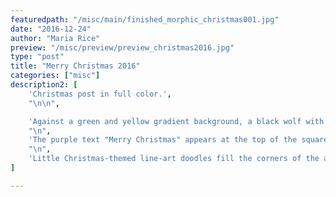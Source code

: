 ```yaml
---
featuredpath: "/misc/main/finished_morphic_christmas001.jpg"
date: "2016-12-24"
author: "Maria Rice"
preview: "/misc/preview/preview_christmas2016.jpg"
type: "post"
title: "Merry Christmas 2016"
categories: ["misc"]
description2: [
    'Christmas post in full color.',
    "\n\n", 

    'Against a green and yellow gradient background, a black wolf with yellow eyes sits scowling with a round red ball on his nose and fake antlers on a green band strapped on top of his head. He bows his head and folds his ears back as he glares straight ahead in an angled shot from his front left. A solid yellow glow envelops the wolf.',
    "\n",
    'The purple text "Merry Christmas" appears at the top of the square-shaped artwork and more purple text shows at the bottom, below the wolf, reading "and Happy Holidays!". Author',"'",'s initials and date "MCR 12/22/16" is visible in black hand-written scrawl just above the bottom purple text.',
    "\n",
    'Little Christmas-themed line-art doodles fill the corners of the artwork. A simple, smiling, open-mouth Santa Claus face with his hat falling off the left side of his head appears on the bottom right corner of the artwork, to the right of the bottom purple text and under the author',"'",'s initials and date. On the bottom left corner is a snow man doodle with a top hat, stick hands, and a smiley face. In the top left corner is a manger with an obscured, glowing bundle sitting in hay. On the top right corner are doodles of the following: a glowing Christmas tree, a glowing Christmas star, and a bunch of holly.',
]

---
```

